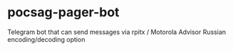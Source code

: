 # pocsag-pager-bot
Telegram bot that can send messages via rpitx / Motorola Advisor Russian encoding/decoding option
